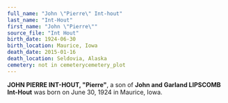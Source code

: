 ```yaml
---
full_name: "John \"Pierre\" Int-hout"
last_name: "Int-Hout"
first_name: "John \"Pierre\""
source_file: "Int Hout"
birth_date: 1924-06-30
birth_location: Maurice, Iowa
death_date: 2015-01-16
death_location: Seldovia, Alaska
cemetery: not in cemeterycemetery_plot
---
```


**JOHN PIERRE INT-HOUT, "Pierre"**, a son of **John and Garland LIPSCOMB Int-Hout** was born on June 30, 1924 in Maurice, Iowa. 


